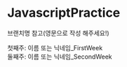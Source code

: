 # JavascriptPractice

브랜치명 참고(영문으로 작성 해주세요!) <br>

첫째주: 이름 또는 닉네임\_FirstWeek <br>
둘째주: 이름 또는 닉네임\_SecondWeek <br>
